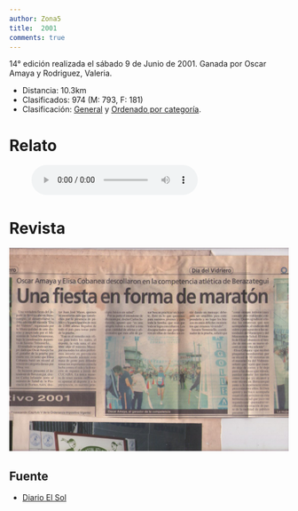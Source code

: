 ```yaml
---
author: Zona5
title:  2001
comments: true
---
```

14° edición realizada el sábado 9 de Junio de 2001. Ganada por Oscar Amaya y Rodriguez, Valeria.

* Distancia: 10.3km
* Clasificados: 974 (M: 793, F: 181)
* Clasificación: [General](/clasificacion/2001/2001.html) y [Ordenado por categoría](/clasificacion/2001/2001cat.html).

# Relato

<figure>
    <audio
        controls
        src="/assets/audio/relatos/2001.mp3">
            Your browser does not support the
            <code>audio</code> element.
    </audio>
</figure>

# Revista
![Edición 2001](/assets/img/ed/2001/r2001.jpg)

## Fuente
* [Diario El Sol](https://elsolnoticias.com.ar/)
